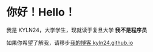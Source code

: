 # 你好！Hello！

我是 KYLN24，大学学生，现就读于复旦大学
**我不是程序员**

如果你希望了解我，请移步[我的博客 kyln24.github.io](https://kyln24.github.io)
